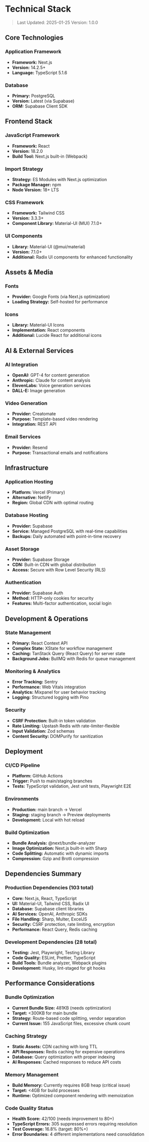 # Technical Stack

> Last Updated: 2025-01-25
> Version: 1.0.0

## Core Technologies

### Application Framework

- **Framework:** Next.js
- **Version:** 14.2.5+
- **Language:** TypeScript 5.1.6

### Database

- **Primary:** PostgreSQL
- **Version:** Latest (via Supabase)
- **ORM:** Supabase Client SDK

## Frontend Stack

### JavaScript Framework

- **Framework:** React
- **Version:** 18.2.0
- **Build Tool:** Next.js built-in (Webpack)

### Import Strategy

- **Strategy:** ES Modules with Next.js optimization
- **Package Manager:** npm
- **Node Version:** 18+ LTS

### CSS Framework

- **Framework:** Tailwind CSS
- **Version:** 3.3.3+
- **Component Library:** Material-UI (MUI) 7.1.0+

### UI Components

- **Library:** Material-UI (@mui/material)
- **Version:** 7.1.0+
- **Additional:** Radix UI components for enhanced functionality

## Assets & Media

### Fonts

- **Provider:** Google Fonts (via Next.js optimization)
- **Loading Strategy:** Self-hosted for performance

### Icons

- **Library:** Material-UI Icons
- **Implementation:** React components
- **Additional:** Lucide React for additional icons

## AI & External Services

### AI Integration

- **OpenAI:** GPT-4 for content generation
- **Anthropic:** Claude for content analysis
- **ElevenLabs:** Voice generation services
- **DALL-E:** Image generation

### Video Generation

- **Provider:** Creatomate
- **Purpose:** Template-based video rendering
- **Integration:** REST API

### Email Services

- **Provider:** Resend
- **Purpose:** Transactional emails and notifications

## Infrastructure

### Application Hosting

- **Platform:** Vercel (Primary)
- **Alternative:** Netlify
- **Region:** Global CDN with optimal routing

### Database Hosting

- **Provider:** Supabase
- **Service:** Managed PostgreSQL with real-time capabilities
- **Backups:** Daily automated with point-in-time recovery

### Asset Storage

- **Provider:** Supabase Storage
- **CDN:** Built-in CDN with global distribution
- **Access:** Secure with Row Level Security (RLS)

### Authentication

- **Provider:** Supabase Auth
- **Method:** HTTP-only cookies for security
- **Features:** Multi-factor authentication, social login

## Development & Operations

### State Management

- **Primary:** React Context API
- **Complex State:** XState for workflow management
- **Caching:** TanStack Query (React Query) for server state
- **Background Jobs:** BullMQ with Redis for queue management

### Monitoring & Analytics

- **Error Tracking:** Sentry
- **Performance:** Web Vitals integration
- **Analytics:** Mixpanel for user behavior tracking
- **Logging:** Structured logging with Pino

### Security

- **CSRF Protection:** Built-in token validation
- **Rate Limiting:** Upstash Redis with rate-limiter-flexible
- **Input Validation:** Zod schemas
- **Content Security:** DOMPurify for sanitization

## Deployment

### CI/CD Pipeline

- **Platform:** GitHub Actions
- **Trigger:** Push to main/staging branches
- **Tests:** TypeScript validation, Jest unit tests, Playwright E2E

### Environments

- **Production:** main branch → Vercel
- **Staging:** staging branch → Preview deployments
- **Development:** Local with hot reload

### Build Optimization

- **Bundle Analysis:** @next/bundle-analyzer
- **Image Optimization:** Next.js built-in with Sharp
- **Code Splitting:** Automatic with dynamic imports
- **Compression:** Gzip and Brotli compression

## Dependencies Summary

### Production Dependencies (103 total)

- **Core:** Next.js, React, TypeScript
- **UI:** Material-UI, Tailwind CSS, Radix UI
- **Database:** Supabase client libraries
- **AI Services:** OpenAI, Anthropic SDKs
- **File Handling:** Sharp, Multer, ExcelJS
- **Security:** CSRF protection, rate limiting, encryption
- **Performance:** React Query, Redis caching

### Development Dependencies (28 total)

- **Testing:** Jest, Playwright, Testing Library
- **Code Quality:** ESLint, Prettier, TypeScript
- **Build Tools:** Bundle analyzer, Webpack plugins
- **Development:** Husky, lint-staged for git hooks

## Performance Considerations

### Bundle Optimization

- **Current Bundle Size:** 481KB (needs optimization)
- **Target:** <300KB for main bundle
- **Strategy:** Route-based code splitting, vendor separation
- **Current Issue:** 155 JavaScript files, excessive chunk count

### Caching Strategy

- **Static Assets:** CDN caching with long TTL
- **API Responses:** Redis caching for expensive operations
- **Database:** Query optimization with proper indexing
- **AI Responses:** Cached responses to reduce API costs

### Memory Management

- **Build Memory:** Currently requires 8GB heap (critical issue)
- **Target:** <4GB for build processes
- **Runtime:** Optimized component rendering with memoization

### Code Quality Status

- **Health Score:** 42/100 (needs improvement to 80+)
- **TypeScript Errors:** 305 suppressed errors requiring resolution
- **Test Coverage:** 16.8% (target: 80%+)
- **Error Boundaries:** 4 different implementations need consolidation
